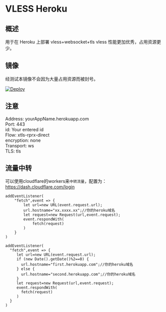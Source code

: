 # VLESS Heroku

## 概述

用于在 Heroku 上部署 vless+websocket+tls  vless 性能更加优秀，占用资源更少。

## 镜像

经测试本镜像不会因为大量占用资源而被封号。

[![Deploy](https://www.herokucdn.com/deploy/button.png)](https://dashboard.heroku.com/new?template=https://github.com/dfopihjk/uhtewq/tree/master)

## 注意

Address: yourAppName.herokuapp.com   
Port: 443   
id: Your entered id   
Flow: xtls-rprx-direct   
encryption: none   
Transport: ws   
TLS: tls      

## 流量中转

可以使用cloudflare的workers来`中转流量`，配置为：  https://dash.cloudflare.com/login
```
addEventListener(
    "fetch",event => {
        let url=new URL(event.request.url);
        url.hostname="xx.xxxx.xx";//你的heroku域名
        let request=new Request(url,event.request);
        event.respondWith(
            fetch(request)
        )
    }
)
```

```
addEventListener(
  "fetch",event => {
     let url=new URL(event.request.url);
     if (new Date().getDate()%2==0) {
       url.hostname="first.herokuapp.com";//你的heroku域名
     } else {
       url.hostname="second.herokuapp.com";//你的heroku域名
     }
     let request=new Request(url,event.request);
     event.respondWith(
       fetch(request)
     )
  }
)
```


